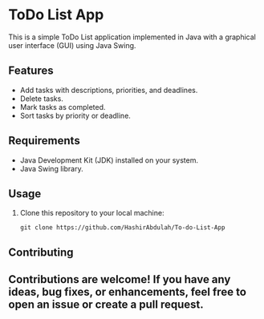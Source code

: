 # ToDo List App

This is a simple ToDo List application implemented in Java with a graphical user interface (GUI) using Java Swing.

## Features

- Add tasks with descriptions, priorities, and deadlines.
- Delete tasks.
- Mark tasks as completed.
- Sort tasks by priority or deadline.

## Requirements

- Java Development Kit (JDK) installed on your system.
- Java Swing library.

## Usage

1. Clone this repository to your local machine:

    ```
    git clone https://github.com/HashirAbdulah/To-do-List-App
    ```


## Contributing

Contributions are welcome! If you have any ideas, bug fixes, or enhancements, feel free to open an issue or create a pull request.
---
